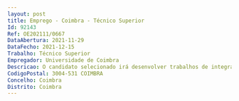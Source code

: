 ```yaml
--- 
layout: post
title: Emprego - Coimbra - Técnico Superior
Id: 92143
Ref: OE202111/0667
DataAbertura: 2021-11-29
DataFecho: 2021-12-15
Trabalho: Técnico Superior
Empregador: Universidade de Coimbra
Descricao: O candidato selecionado irá desenvolver trabalhos de integração de sistemas elétricos e eletrónicos num veículo elétrico todo o terreno, 100% autónomo. As tarefas a desenvolver incluem, entre outras, a seleção, instalação, teste e integração de todos componentes do sistema de tração do veículo, designadamente dos motores elétricos e conversores de eletrónica de potência que os alimentam, sistema de baterias do veículo e respetivo sistema de gestão de carga (BMS), sistema de arrefecimento dos componentes de tração, seleção dos componentes da estação de carregamento do veículo, bem como a interligação e integração de todos estes elementos com o sistema de controlo geral do veículo.
CodigoPostal: 3004-531 COIMBRA
Concelho: Coimbra
Distrito: Coimbra
--- 
```

